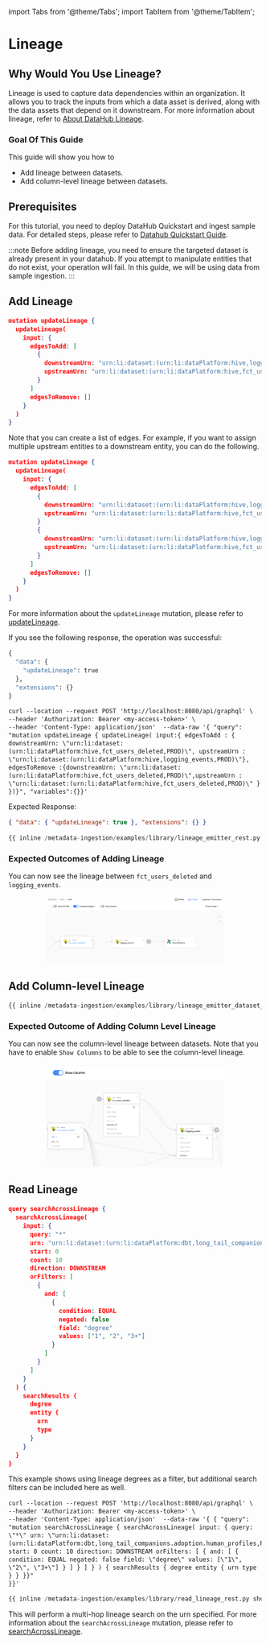 import Tabs from '@theme/Tabs';
import TabItem from '@theme/TabItem';

# Lineage

## Why Would You Use Lineage?

Lineage is used to capture data dependencies within an organization. It allows you to track the inputs from which a data asset is derived, along with the data assets that depend on it downstream.
For more information about lineage, refer to [About DataHub Lineage](/docs/lineage/lineage-feature-guide.md).

### Goal Of This Guide

This guide will show you how to

- Add lineage between datasets.
- Add column-level lineage between datasets.

## Prerequisites

For this tutorial, you need to deploy DataHub Quickstart and ingest sample data.
For detailed steps, please refer to [Datahub Quickstart Guide](/docs/quickstart.md).

:::note
Before adding lineage, you need to ensure the targeted dataset is already present in your datahub.
If you attempt to manipulate entities that do not exist, your operation will fail.
In this guide, we will be using data from sample ingestion.
:::

## Add Lineage

<Tabs>
<TabItem value="graphql" label="GraphQL" default>

```json
mutation updateLineage {
  updateLineage(
    input: {
      edgesToAdd: [
        {
          downstreamUrn: "urn:li:dataset:(urn:li:dataPlatform:hive,logging_events,PROD)"
          upstreamUrn: "urn:li:dataset:(urn:li:dataPlatform:hive,fct_users_deleted,PROD)"
        }
      ]
      edgesToRemove: []
    }
  )
}
```

Note that you can create a list of edges. For example, if you want to assign multiple upstream entities to a downstream entity, you can do the following.

```json
mutation updateLineage {
  updateLineage(
    input: {
      edgesToAdd: [
        {
          downstreamUrn: "urn:li:dataset:(urn:li:dataPlatform:hive,logging_events,PROD)"
          upstreamUrn: "urn:li:dataset:(urn:li:dataPlatform:hive,fct_users_deleted,PROD)"
        }
        {
          downstreamUrn: "urn:li:dataset:(urn:li:dataPlatform:hive,logging_events,PROD)"
          upstreamUrn: "urn:li:dataset:(urn:li:dataPlatform:hive,fct_users_created,PROD)"
        }
      ]
      edgesToRemove: []
    }
  )
}

```

For more information about the `updateLineage` mutation, please refer to [updateLineage](https://datahubproject.io/docs/graphql/mutations/#updatelineage).

If you see the following response, the operation was successful:

```python
{
  "data": {
    "updateLineage": true
  },
  "extensions": {}
}
```

</TabItem>
<TabItem value="curl" label="Curl">

```shell
curl --location --request POST 'http://localhost:8080/api/graphql' \
--header 'Authorization: Bearer <my-access-token>' \
--header 'Content-Type: application/json'  --data-raw '{ "query": "mutation updateLineage { updateLineage( input:{ edgesToAdd : { downstreamUrn: \"urn:li:dataset:(urn:li:dataPlatform:hive,fct_users_deleted,PROD)\", upstreamUrn : \"urn:li:dataset:(urn:li:dataPlatform:hive,logging_events,PROD)\"}, edgesToRemove :{downstreamUrn: \"urn:li:dataset:(urn:li:dataPlatform:hive,fct_users_deleted,PROD)\",upstreamUrn : \"urn:li:dataset:(urn:li:dataPlatform:hive,fct_users_deleted,PROD)\" } })}", "variables":{}}'
```

Expected Response:

```json
{ "data": { "updateLineage": true }, "extensions": {} }
```

</TabItem>
<TabItem value="python" label="Python">

```python
{{ inline /metadata-ingestion/examples/library/lineage_emitter_rest.py show_path_as_comment }}
```

</TabItem>
</Tabs>

### Expected Outcomes of Adding Lineage

You can now see the lineage between `fct_users_deleted` and `logging_events`.


<p align="center">
  <img width="70%"  src="https://raw.githubusercontent.com/datahub-project/static-assets/main/imgs/apis/tutorials/lineage-added.png"/>
</p>


## Add Column-level Lineage

<Tabs>
<TabItem value="python" label="Python">

```python
{{ inline /metadata-ingestion/examples/library/lineage_emitter_dataset_finegrained_sample.py show_path_as_comment }}
```

</TabItem>
</Tabs>

### Expected Outcome of Adding Column Level Lineage

You can now see the column-level lineage between datasets. Note that you have to enable `Show Columns` to be able to see the column-level lineage.


<p align="center">
  <img width="70%"  src="https://raw.githubusercontent.com/datahub-project/static-assets/main/imgs/apis/tutorials/column-level-lineage-added.png"/>
</p>


## Read Lineage

<Tabs>
<TabItem value="graphql" label="GraphQL" default>

```json
query searchAcrossLineage {
  searchAcrossLineage(
    input: {
      query: "*"
      urn: "urn:li:dataset:(urn:li:dataPlatform:dbt,long_tail_companions.adoption.human_profiles,PROD)"
      start: 0
      count: 10
      direction: DOWNSTREAM
      orFilters: [
        {
          and: [
            {
              condition: EQUAL
              negated: false
              field: "degree"
              values: ["1", "2", "3+"]
            }
          ]
        }
      ]
    }
  ) {
    searchResults {
      degree
      entity {
        urn
        type
      }
    }
  }
}
```

This example shows using lineage degrees as a filter, but additional search filters can be included here as well. 

</TabItem>
<TabItem value="curl" label="Curl">

```shell
curl --location --request POST 'http://localhost:8080/api/graphql' \
--header 'Authorization: Bearer <my-access-token>' \
--header 'Content-Type: application/json'  --data-raw '{ { "query": "mutation searchAcrossLineage { searchAcrossLineage( input: { query: \"*\" urn: \"urn:li:dataset:(urn:li:dataPlatform:dbt,long_tail_companions.adoption.human_profiles,PROD)\" start: 0 count: 10 direction: DOWNSTREAM orFilters: [ { and: [ { condition: EQUAL negated: false field: \"degree\" values: [\"1\", \"2\", \"3+\"] } ] } ] } ) { searchResults { degree entity { urn type } } }}"
}}'
```

</TabItem>
<TabItem value="python" label="Python">

```python
{{ inline /metadata-ingestion/examples/library/read_lineage_rest.py show_path_as_comment }}
```

</TabItem>
</Tabs>

This will perform a multi-hop lineage search on the urn specified. For more information about the `searchAcrossLineage` mutation, please refer to [searchAcrossLineage](https://datahubproject.io/docs/graphql/queries/#searchacrosslineage).
